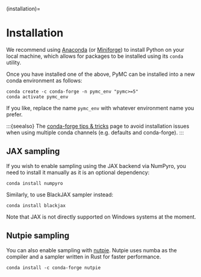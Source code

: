 (installation)=
# Installation

We recommend using [Anaconda](https://www.anaconda.com/) (or [Miniforge](https://github.com/conda-forge/miniforge)) to install Python on your local machine, which allows for packages to be installed using its `conda` utility.

Once you have installed one of the above, PyMC can be installed into a new conda environment as follows:

```console
conda create -c conda-forge -n pymc_env "pymc>=5"
conda activate pymc_env
```
If you like, replace the name `pymc_env` with whatever environment name you prefer.

:::{seealso}
The [conda-forge tips & tricks](https://conda-forge.org/docs/user/tipsandtricks.html#using-multiple-channels) page to avoid installation
issues when using multiple conda channels (e.g. defaults and conda-forge).
:::

## JAX sampling

If you wish to enable sampling using the JAX backend via NumPyro,
you need to install it manually as it is an optional dependency:

```console
conda install numpyro
```

Similarly, to use BlackJAX sampler instead:

```console
conda install blackjax
```

Note that JAX is not directly supported on Windows systems at the moment.

## Nutpie sampling

You can also enable sampling with [nutpie](https://github.com/pymc-devs/nutpie). 
Nutpie uses numba as the compiler and a sampler written in Rust for faster performance.

```console
conda install -c conda-forge nutpie
```
